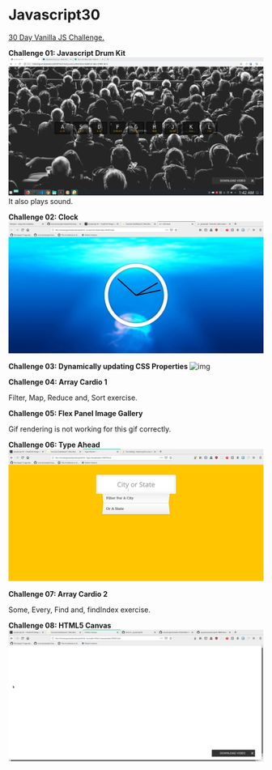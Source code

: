 # Javascript30
[30 Day Vanilla JS Challenge.](https://javascript30.com/)


**Challenge 01: Javascript Drum Kit**
![Drum Kit](https://github.com/gov-vj/Javascript30/blob/master/recordings/ex01.gif)
It also plays sound.

**Challenge 02: Clock**
![Clock](https://github.com/gov-vj/Javascript30/blob/master/recordings/ex02.gif)

**Challenge 03: Dynamically updating CSS Properties**
![img](https://github.com/gov-vj/Javascript30/blob/master/recordings/ex03.gif)

**Challenge 04: Array Cardio 1**

Filter, Map, Reduce and, Sort exercise.

**Challenge 05: Flex Panel Image Gallery**

Gif rendering is not working for this gif correctly.


**Challenge 06: Type Ahead**
![img](https://github.com/gov-vj/Javascript30/blob/master/recordings/ex06.gif)

**Challenge 07: Array Cardio 2**

Some, Every, Find and, findIndex exercise.

**Challenge 08: HTML5 Canvas**
![img](https://github.com/gov-vj/Javascript30/blob/master/recordings/ex08.gif)